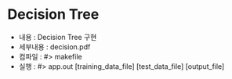 # Decision Tree
* 내용 : Decision Tree 구현
* 세부내용 : decision.pdf
* 컴파일 : #> makefile
* 실행 : #> app.out [training_data_file] [test_data_file] [output_file]

